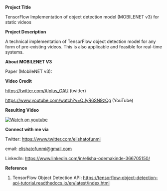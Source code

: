 **Project Title**

TensorFlow Implementation of object detection model (MOBILENET v3) for static videos

**Project Description**

A technical implementation of TensorFlow object detection model for any form of pre-existing videos. This is also applicable and feasible for real-time systems. 

**About MOBILENET V3**


Paper (MobileNET v3): 


**Video Credit**

https://twitter.com/AIplus_OAU (twitter)

https://www.youtube.com/watch?v=OJyR6SN9zCg (YouTube)

**Resulting Video**

[![Watch on youtube](https://img.youtube.com/vi/rQn_a_681x0/hqdefault.jpg)](https://www.youtube.com/watch?v=rQn_a_681x0)

**Connect with me via**

Twitter: https://www.twitter.com/elishatofunmi 

email: elishatofunmi@gmail.com 

Linkedln: https://www.linkedin.com/in/elisha-odemakinde-366705150/

**Reference**

1. TensorFlow Object Detection API: https://tensorflow-object-detection-api-tutorial.readthedocs.io/en/latest/index.html






